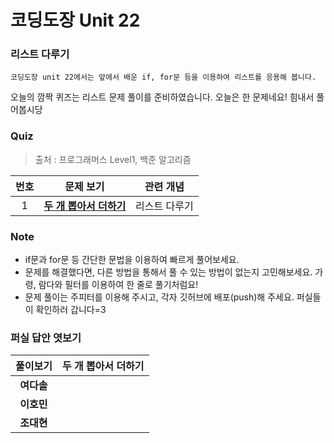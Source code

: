 # 코딩도장 Unit 22
### 리스트 다루기
```
코딩도장 unit 22에서는 앞에서 배운 if, for문 등을 이용하여 리스트를 응용해 봅니다.
```
오늘의 깜짝 퀴즈는 리스트 문제 풀이를 준비하였습니다.
오늘은 한 문제네요! 힘내서 풀어봅시당

### Quiz
> 출처 : 프로그래머스 Level1, 백준 알고리즘

|  <center>번호</center> |  <center>문제 보기</center> |  <center>관련 개념</center> |
|:--------|:--------|:--------:|
| <center>1</center> |**[두 개 뽑아서 더하기](https://programmers.co.kr/learn/courses/30/lessons/68644)** | <center>리스트 다루기</center> |

### Note
* if문과 for문 등 간단한 문법을 이용하여 빠르게 풀어보세요.
* 문제를 해결했다면, 다른 방법을 통해서 풀 수 있는 방법이 없는지 고민해보세요. 가령, 람다와 필터를 이용하여 한 줄로 풀기처럼요!
* 문제 풀이는 주피터를 이용해 주시고, 각자 깃허브에 배포(push)해 주세요. 퍼실들이 확인하러 갑니다=3

### 퍼실 답안 엿보기
|  <center>풀이보기</center> |  <center>두 개 뽑아서 더하기</center> |
|:--------:|:--------:|
|**여다솔** | <center>[]()</center> |
|**이호민** | <center>[]()</center> |
|**조대현** | <center>[]()</center> |


